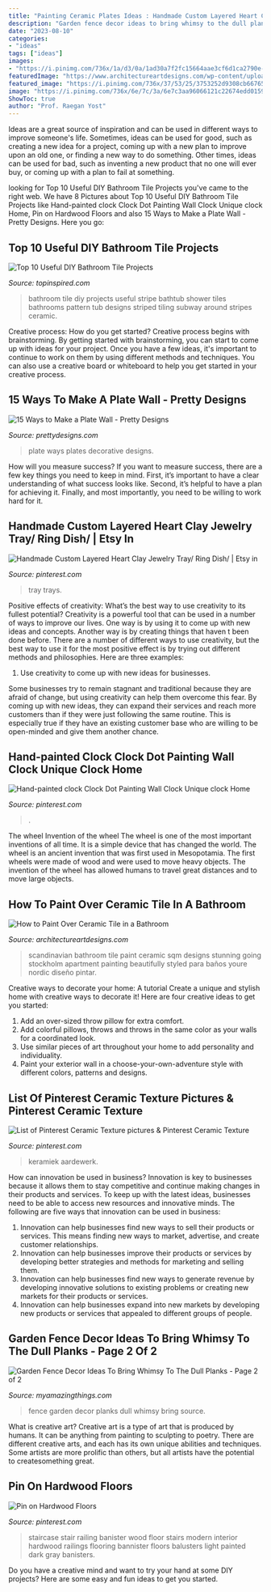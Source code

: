```yaml
---
title: "Painting Ceramic Plates Ideas : Handmade Custom Layered Heart Clay Jewelry Tray/ Ring Dish/"
description: "Garden fence decor ideas to bring whimsy to the dull planks"
date: "2023-08-10"
categories:
- "ideas"
tags: ["ideas"]
images:
- "https://i.pinimg.com/736x/1a/d3/0a/1ad30a7f2fc15664aae3cf6d1ca2790e--stair-railing-staircase-banister-ideas.jpg"
featuredImage: "https://www.architectureartdesigns.com/wp-content/uploads/2016/10/15-Stunning-Scandinavian-Bathroom-Designs-Youre-Going-To-Like-6-630x945.jpg"
featured_image: "https://i.pinimg.com/736x/37/53/25/3753252d9308cb6676521fc032433a9e.jpg"
image: "https://i.pinimg.com/736x/6e/7c/3a/6e7c3aa96066121c22674edd01598f7b.jpg"
ShowToc: true
author: "Prof. Raegan Yost"
---
```



Ideas are a great source of inspiration and can be used in different ways to improve someone's life. Sometimes, ideas can be used for good, such as creating a new idea for a project, coming up with a new plan to improve upon an old one, or finding a new way to do something. Other times, ideas can be used for bad, such as inventing a new product that no one will ever buy, or coming up with a plan to fail at something.

	

		
looking for Top 10 Useful DIY Bathroom Tile Projects you've came to the right web. We have 8 Pictures about Top 10 Useful DIY Bathroom Tile Projects like Hand-painted clock Clock Dot Painting Wall Clock Unique clock Home, Pin on Hardwood Floors and also 15 Ways to Make a Plate Wall - Pretty Designs. Here you go:
		
    
## Top 10 Useful DIY Bathroom Tile Projects

<img loading=lazy src="http://www.topinspired.com/wp-content/uploads/2013/10/top-10-useful-diy-bathroom-tile-projects_07.jpg" onerror="this.onerror=null;this.src='https://tse2.mm.bing.net/th?id=OIP.29-3SbP0z8IkvBUj3PPE2wHaJ3&amp;pid=15.1';" alt="Top 10 Useful DIY Bathroom Tile Projects">

_Source: topinspired.com_

>bathroom tile diy projects useful stripe bathtub shower tiles bathrooms pattern tub designs striped tiling subway around stripes ceramic. 

	

Creative process: How do you get started?
Creative process begins with brainstorming. By getting started with brainstorming, you can start to come up with ideas for your project. Once you have a few ideas, it's important to continue to work on them by using different methods and techniques. You can also use a creative board or whiteboard to help you get started in your creative process.

    
## 15 Ways To Make A Plate Wall - Pretty Designs

<img loading=lazy src="https://www.prettydesigns.com/wp-content/uploads/2015/08/15-ways-to-make-a-plate-wall.jpg" onerror="this.onerror=null;this.src='https://tse2.mm.bing.net/th?id=OIP.DBIpBA1nH5aECS-BDJKr3gHaLD&amp;pid=15.1';" alt="15 Ways to Make a Plate Wall - Pretty Designs">

_Source: prettydesigns.com_

>plate ways plates decorative designs. 

	

How will you measure success?
If you want to measure success, there are a few key things you need to keep in mind. First, it’s important to have a clear understanding of what success looks like. Second, it’s helpful to have a plan for achieving it. Finally, and most importantly, you need to be willing to work hard for it.

    
## Handmade Custom Layered Heart Clay Jewelry Tray/ Ring Dish/ | Etsy In

<img loading=lazy src="https://i.pinimg.com/736x/98/59/8f/98598f4c65357414f3863dc40a48e7c2.jpg" onerror="this.onerror=null;this.src='https://tse3.mm.bing.net/th?id=OIP._7cNWxu65jGMNEEdkv-V7QHaHW&amp;pid=15.1';" alt="Handmade Custom Layered Heart Clay Jewelry Tray/ Ring Dish/ | Etsy in">

_Source: pinterest.com_

>tray trays. 

	

Positive effects of creativity: What’s the best way to use creativity to its fullest potential?
Creativity is a powerful tool that can be used in a number of ways to improve our lives. One way is by using it to come up with new ideas and concepts. Another way is by creating things that haven t been done before. There are a number of different ways to use creativity, but the best way to use it for the most positive effect is by trying out different methods and philosophies. Here are three examples:
1. Use creativity to come up with new ideas for businesses.

Some businesses try to remain stagnant and traditional because they are afraid of change, but using creativity can help them overcome this fear. By coming up with new ideas, they can expand their services and reach more customers than if they were just following the same routine. This is especially true if they have an existing customer base who are willing to be open-minded and give them another chance.

    
## Hand-painted Clock Clock Dot Painting Wall Clock Unique Clock Home

<img loading=lazy src="https://i.pinimg.com/736x/37/53/25/3753252d9308cb6676521fc032433a9e.jpg" onerror="this.onerror=null;this.src='https://tse1.mm.bing.net/th?id=OIP.JyAv-W8T1CT2VBucHFpgVwHaJ4&amp;pid=15.1';" alt="Hand-painted clock Clock Dot Painting Wall Clock Unique clock Home">

_Source: pinterest.com_

>. 

	

The wheel
Invention of the wheel
The wheel is one of the most important inventions of all time. It is a simple device that has changed the world. The wheel is an ancient invention that was first used in Mesopotamia. The first wheels were made of wood and were used to move heavy objects. The invention of the wheel has allowed humans to travel great distances and to move large objects.

    
## How To Paint Over Ceramic Tile In A Bathroom

<img loading=lazy src="https://www.architectureartdesigns.com/wp-content/uploads/2016/10/15-Stunning-Scandinavian-Bathroom-Designs-Youre-Going-To-Like-6-630x945.jpg" onerror="this.onerror=null;this.src='https://tse1.mm.bing.net/th?id=OIP.vYzeZuZcDxd7FRbJCKiTPQHaLH&amp;pid=15.1';" alt="How to Paint Over Ceramic Tile in a Bathroom">

_Source: architectureartdesigns.com_

>scandinavian bathroom tile paint ceramic sqm designs stunning going stockholm apartment painting beautifully styled para baños youre nordic diseño pintar. 

	

Creative ways to decorate your home: A tutorial
Create a unique and stylish home with creative ways to decorate it! Here are four creative ideas to get you started: 
1. Add an over-sized throw pillow for extra comfort.
2. Add colorful pillows, throws and throws in the same color as your walls for a coordinated look. 
3. Use similar pieces of art throughout your home to add personality and individuality. 
4. Paint your exterior wall in a choose-your-own-adventure style with different colors, patterns and designs.

    
## List Of Pinterest Ceramic Texture Pictures &amp; Pinterest Ceramic Texture

<img loading=lazy src="https://i.pinimg.com/736x/6e/7c/3a/6e7c3aa96066121c22674edd01598f7b.jpg" onerror="this.onerror=null;this.src='https://tse1.mm.bing.net/th?id=OIP.n7dFISF5CXaQm6Toh_hnFgHaJ4&amp;pid=15.1';" alt="List of Pinterest Ceramic Texture pictures &amp; Pinterest Ceramic Texture">

_Source: pinterest.com_

>keramiek aardewerk. 

	

How can innovation be used in business?
Innovation is key to businesses because it allows them to stay competitive and continue making changes in their products and services. To keep up with the latest ideas, businesses need to be able to access new resources and innovative minds. The following are five ways that innovation can be used in business: 
1. Innovation can help businesses find new ways to sell their products or services. This means finding new ways to market, advertise, and create customer relationships. 
2. Innovation can help businesses improve their products or services by developing better strategies and methods for marketing and selling them. 
3. Innovation can help businesses find new ways to generate revenue by developing innovative solutions to existing problems or creating new markets for their products or services. 
4. Innovation can help businesses expand into new markets by developing new products or services that appealed to different groups of people. 

    
## Garden Fence Decor Ideas To Bring Whimsy To The Dull Planks - Page 2 Of 2

<img loading=lazy src="http://myamazingthings.com/wp-content/uploads/2017/08/garden-fence-decor-10.jpg" onerror="this.onerror=null;this.src='https://tse4.mm.bing.net/th?id=OIP.7vosAbVZPfAp4HVlI7Y8gQHaFj&amp;pid=15.1';" alt="Garden Fence Decor Ideas To Bring Whimsy To The Dull Planks - Page 2 of 2">

_Source: myamazingthings.com_

>fence garden decor planks dull whimsy bring source. 

	

What is creative art?
Creative art is a type of art that is produced by humans. It can be anything from painting to sculpting to poetry. There are different creative arts, and each has its own unique abilities and techniques. Some artists are more prolific than others, but all artists have the potential to createsomething great.

    
## Pin On Hardwood Floors

<img loading=lazy src="https://i.pinimg.com/736x/1a/d3/0a/1ad30a7f2fc15664aae3cf6d1ca2790e--stair-railing-staircase-banister-ideas.jpg" onerror="this.onerror=null;this.src='https://tse4.mm.bing.net/th?id=OIP.ARDIW9kc5L1QpOBjy3IxywHaLJ&amp;pid=15.1';" alt="Pin on Hardwood Floors">

_Source: pinterest.com_

>staircase stair railing banister wood floor stairs modern interior hardwood railings flooring bannister floors balusters light painted dark gray banisters. 

	

Do you have a creative mind and want to try your hand at some DIY projects? Here are some easy and fun ideas to get you started.

